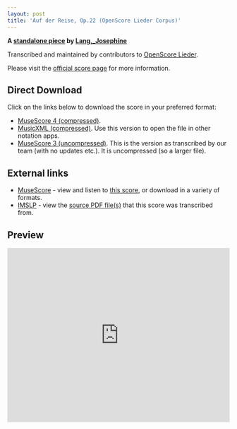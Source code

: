 ```yaml
---
layout: post
title: 'Auf der Reise, Op.22 (OpenScore Lieder Corpus)'
---
```


__A [standalone piece](https://fourscoreandmore.org/OpenScore/Lang%2C_Josephine/_/) by [Lang,_Josephine](https://fourscoreandmore.org/OpenScore/Lang%2C_Josephine)__

Transcribed and maintained by contributors to [OpenScore Lieder].

Please visit the [official score page] for more information.

[official score page]: https://musescore.com/openscore-lieder-corpus/scores/6095279
[OpenScore Lieder]: https://musescore.com/openscore-lieder-corpus

## Direct Download

Click on the links below to download the score in your preferred format:
- [MuseScore 4 (compressed)](https://fourscoreandmore.org/OpenScore/Lang%2C_Josephine/_/Auf_der_Reise%2C_Op.22.mscz).
- [MusicXML (compressed)](https://fourscoreandmore.org/OpenScore/Lang%2C_Josephine/_/Auf_der_Reise%2C_Op.22.mxl). Use this version to open the file in other notation apps.
- [MuseScore 3 (uncompressed)](https://raw.githubusercontent.com/OpenScore/Lieder/refs/heads/main/scores/Lang%2C_Josephine/_/Auf_der_Reise%2C_Op.22/lc6095279.mscx). This is the version as transcribed by our team (with no updates etc.). It is uncompressed (so a larger file).

## External links

- [MuseScore] - view and listen to [this score][MuseScore], or download in a variety of formats.
- [IMSLP] - view the [source PDF file(s)][IMSLP] that this score was transcribed from.

[MuseScore]: https://musescore.com/score/6095279
[IMSLP]: https://imslp.org/wiki/Special:ReverseLookup/617004

## Preview

<iframe width="100%" height="394" src="https://musescore.com/openscore-lieder-corpus/scores/6095279/embed" frameborder="0" allowfullscreen allow="autoplay; fullscreen"></iframe>
